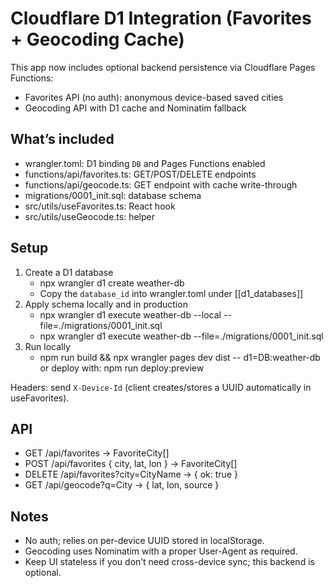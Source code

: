# Cloudflare D1 Integration (Favorites + Geocoding Cache)

This app now includes optional backend persistence via Cloudflare Pages Functions:

- Favorites API (no auth): anonymous device-based saved cities
- Geocoding API with D1 cache and Nominatim fallback

## What’s included

- wrangler.toml: D1 binding `DB` and Pages Functions enabled
- functions/api/favorites.ts: GET/POST/DELETE endpoints
- functions/api/geocode.ts: GET endpoint with cache write-through
- migrations/0001_init.sql: database schema
- src/utils/useFavorites.ts: React hook
- src/utils/useGeocode.ts: helper

## Setup

1) Create a D1 database
   - npx wrangler d1 create weather-db
   - Copy the `database_id` into wrangler.toml under [[d1_databases]]
2) Apply schema locally and in production
   - npx wrangler d1 execute weather-db --local --file=./migrations/0001_init.sql
   - npx wrangler d1 execute weather-db --file=./migrations/0001_init.sql
3) Run locally
   - npm run build && npx wrangler pages dev dist -- d1=DB:weather-db
     or deploy with: npm run deploy:preview

Headers: send `X-Device-Id` (client creates/stores a UUID automatically in useFavorites).

## API

- GET /api/favorites -> FavoriteCity[]
- POST /api/favorites { city, lat, lon } -> FavoriteCity[]
- DELETE /api/favorites?city=CityName -> { ok: true }
- GET /api/geocode?q=City -> { lat, lon, source }

## Notes

- No auth; relies on per-device UUID stored in localStorage.
- Geocoding uses Nominatim with a proper User-Agent as required.
- Keep UI stateless if you don’t need cross-device sync; this backend is optional.
